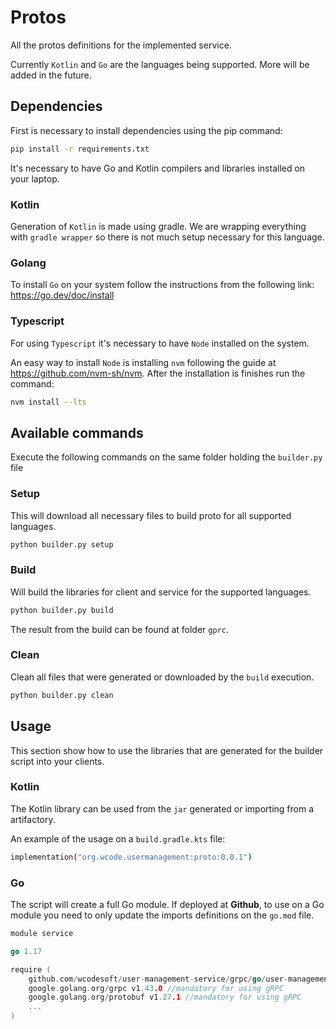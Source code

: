 # Protos

All the protos definitions for the implemented service. 

Currently `Kotlin` and `Go` are the languages being supported. More will be added in the future.

## Dependencies

First is necessary to install dependencies using the pip command:

```bash
pip install -r requirements.txt
```

It's necessary to have Go and Kotlin compilers and libraries installed on your laptop.

### Kotlin

Generation of `Kotlin` is made using gradle. We are wrapping everything with `gradle wrapper` so there is not 
much setup necessary for this language.

### Golang

To install `Go` on your system follow the instructions from the following link:
https://go.dev/doc/install

### Typescript

For using `Typescript` it's necessary to have `Node` installed on the system.

An easy way to install `Node` is installing `nvm` following the guide at https://github.com/nvm-sh/nvm.
After the installation is finishes run the command:

```bash
nvm install --lts
```

## Available commands

Execute the following commands on the same folder holding the `builder.py` file

### Setup

This will download all necessary files to build proto for all supported languages.

```bash
python builder.py setup
```

### Build

Will build the libraries for client and service for the supported languages.

```bash
python builder.py build
```

The result from the build can be found at folder `gprc`.

### Clean

Clean all files that were generated or downloaded by the `build` execution.

```bash
python builder.py clean
```

## Usage

This section show how to use the libraries that are generated for the builder script
into your clients.

### Kotlin

The Kotlin library can be used from the `jar` generated or importing from a 
artifactory. 
 
An example of the usage on a `build.gradle.kts` file:

```bash
implementation("org.wcode.usermanagement:proto:0.0.1")
```

### Go

The script will create a full Go module. If deployed at **Github**, to use 
on a Go module you need to only update the imports definitions on the `go.mod` file.

```go
module service

go 1.17

require (
	github.com/wcodesoft/user-management-service/grpc/go/user-management.proto v0.0.0-20220116232709-17487c730313
	google.golang.org/grpc v1.43.0 //mandatory for using gRPC
	google.golang.org/protobuf v1.27.1 //mandatory for using gRPC
	...
)
``` 